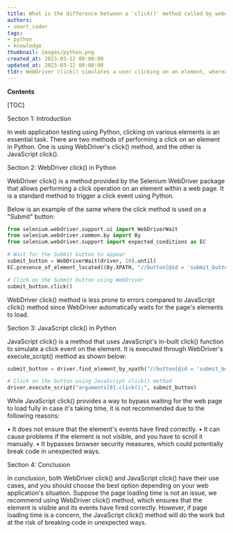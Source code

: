 ```yaml
---
title: What is the difference between a 'click()' method called by webdriver and one triggered by javascript?
authors:
- smart_coder
tags:
- python
- knowledge
thumbnail: images/python.png
created_at: 2023-03-12 00:00:00
updated_at: 2023-03-12 00:00:00
tldr: WebDriver click() simulates a user clicking on an element, whereas JavaScript click() triggers the click event of an element directly.
---
```


**Contents**

[TOC]

Section 1: Introduction 

In web application testing using Python, clicking on various elements is an essential task. There are two methods of performing a click on an element in Python. One is using WebDriver's click() method, and the other is JavaScript click().

Section 2: WebDriver click() in Python

WebDriver click() is a method provided by the Selenium WebDriver package that allows performing a click operation on an element within a web page. It is a standard method to trigger a click event using Python. 

Below is an example of the same where the click method is used on a "Submit" button:

```python
from selenium.webdriver.support.ui import WebDriverWait
from selenium.webdriver.common.by import By
from selenium.webdriver.support import expected_conditions as EC

# Wait for the Submit button to appear
submit_button = WebDriverWait(driver, 10).until(
EC.presence_of_element_located((By.XPATH, "//button[@id = 'submit_button']")))

# Click on the Submit button using WebDriver
submit_button.click()
```

WebDriver click() method is less prone to errors compared to JavaScript click() method since WebDriver automatically waits for the page's elements to load.

Section 3: JavaScript click() in Python

JavaScript click() is a method that uses JavaScript's in-built click() function to simulate a click event on the element. It is executed through WebDriver's execute_script() method as shown below:

```python
submit_button = driver.find_element_by_xpath("//button[@id = 'submit_button']")

# Click on the button using JavaScript click() method
driver.execute_script("arguments[0].click();", submit_button)
```

While JavaScript click() provides a way to bypass waiting for the web page to load fully in case it's taking time, it is not recommended due to the following reasons:

• It does not ensure that the element's events have fired correctly. 
• It can cause problems if the element is not visible, and you have to scroll it manually. 
• It bypasses browser security measures, which could potentially break code in unexpected ways. 

Section 4: Conclusion

In conclusion, both WebDriver click() and JavaScript click() have their use cases, and you should choose the best option depending on your web application's situation. Suppose the page loading time is not an issue, we recommend using WebDriver click() method, which ensures that the element is visible and its events have fired correctly. However, if page loading time is a concern, the JavaScript click() method will do the work but at the risk of breaking code in unexpected ways.
